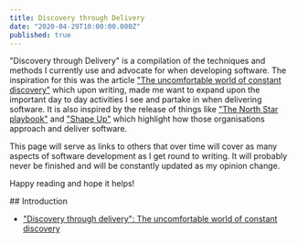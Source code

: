 ```yaml
---
title: Discovery through Delivery
date: "2020-04-29T10:00:00.000Z"
published: true
---
```


"Discovery through Delivery" is a compilation of the techniques and methods I currently use and advocate for when developing software. The inspiration for this was the article ["The uncomfortable world of constant discovery"](http://www.defmyfunc.com/2019-06-12_the_uncomfortable_world_of_constan_discovery) which upon writing, made me want to expand upon the important day to day activities I see and partake in when delivering software. It is also inspired by the release of things like ["The North Star playbook"](https://amplitude.com/north-star) and ["Shape Up"](https://basecamp.com/shapeup/webbook) which highlight how those organisations approach and deliver software.

This page will serve as links to others that over time will cover as many aspects of software development as I get round to writing. It will probably never be finished and will be constantly updated as my opinion change.

Happy reading and hope it helps!

## Introduction
- ["Discovery through delivery": The uncomfortable world of constant discovery](http://www.defmyfunc.com/2019-06-12_the_uncomfortable_world_of_constan_discovery)
